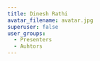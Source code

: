 ```yaml
---
title: Dinesh Rathi
avatar_filename: avatar.jpg
superuser: false
user_groups:
  - Presenters
  - Auhtors
---
```

